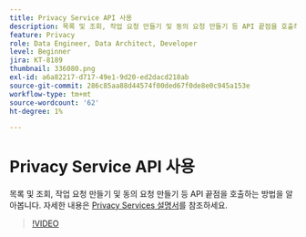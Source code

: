 ```yaml
---
title: Privacy Service API 사용
description: 목록 및 조회, 작업 요청 만들기 및 동의 요청 만들기 등 API 끝점을 호출하는 방법을 알아봅니다.
feature: Privacy
role: Data Engineer, Data Architect, Developer
level: Beginner
jira: KT-8189
thumbnail: 336080.png
exl-id: a6a82217-d717-49e1-9d20-ed2dacd218ab
source-git-commit: 286c85aa88d44574f00ded67f0de8e0c945a153e
workflow-type: tm+mt
source-wordcount: '62'
ht-degree: 1%

---
```



# Privacy Service API 사용

목록 및 조회, 작업 요청 만들기 및 동의 요청 만들기 등 API 끝점을 호출하는 방법을 알아봅니다. 자세한 내용은 [Privacy Services 설명서](https://experienceleague.adobe.com/docs/experience-platform/privacy/home.html?lang=ko-KR)를 참조하세요.

>[!VIDEO](https://video.tv.adobe.com/v/3448880?learn=on&enablevpops&captions=kor)
